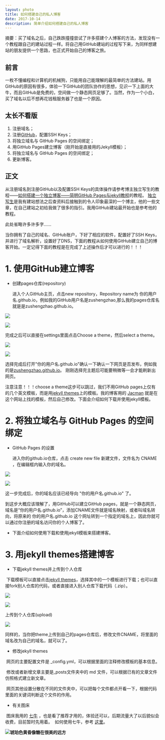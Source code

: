 ```yaml
---
layout: photo
title: 如何搭建自己的私人博客
date: 2017-10-14 
description: 简单介绍如何搭建自己的私人博客
---
```


摘要：买了域名之后，自己跌跌撞撞尝试了许多搭建个人博客的方法，发现没有一个教程跟自己的建站过程一样。将自己用GitHub建站的过程写下来，为同样想建站的朋友提供一个思路，也正式开始自己的博客之旅。

## 前言

   一枚不懂编程和计算机的机械狗，只能用自己能理解的最简单的方法建站。用GitHub的原因有很多，体验一下GitHub的团队协作的思想，见识一下上面的大牛，而且GitHub是免费的，空间做一个静态网页足够了。当然，作为一个小白，买了域名以后不想再花钱租服务器了也是一个原因。

## 太长不看版

1. 注册域名；
2. 注册[GitHub](http://www.github.com/)，配置SSH Keys；
3. 将独立域名与 GitHub Pages 的空间绑定；
5. 用GitHub Pages建立博客（刚开始是直接用的Jekyll模板）；
6. 将独立域名与 GitHub Pages 的空间绑定；
7. 更新博客。

## 正文

  从注册域名到注册GitHub以及配置SSH Keys的具体操作请参考博主独立写生的教程——[如何搭建一个独立博客——简明GitHub Pages与jekyll教程](http://www.cnfeat.com/blog/2014/05/10/how-to-build-a-blog/)的教程。
[独立写生](http://www.cnfeat.com/)是我有建站想法之后查资料后接触到的令人印象最深的一个博主，他的一些文章，在自己建站之初给我做了很多的指引。我用GitHub建站最开始也是参考他的教程。

此处省略许多许多字......

  当你拥有了自己的域名、GitHub账户，下好了相应的软件，配置好了SSH Keys，并进行了域名解析，设置好了DNS，下面的教程从如何使用GitHub建立自己的博客开始。一定记得下面的教程是在完成了上述操作后才可以进行的！！！

# 1. 使用GitHub建立博客

- 创建pages仓库(repository)

  进入个人GitHub主页，点击new repository，Repository name为 你的用户名.github.io，例如我的GitHub用户名是zushengzhao,那么我的pages仓库名就是是zushengzhao.github.io。


![](http://oxt33qs1f.bkt.clouddn.com/1.jpg)


![](http://oxt33qs1f.bkt.clouddn.com/2.jpg)


  完成之后可以直接在settings里面点击Choose a theme，然后select a theme。
  

![](http://oxt33qs1f.bkt.clouddn.com/3.jpg)


![](http://oxt33qs1f.bkt.clouddn.com/4.jpg)


  选择完成后打开"你的用户名.github.io"确认一下确认一下网页是否发布，例如我的是[zushengzhao.github.io](zushengzhao.github.io)。
刚刚选择完主题后可能要稍微等一会才能刷新出网页。

  注意注意！！！choose a theme这步可以跳过，我们不用GitHub pages上仅有的几个英文模板，而是用[jekyll themes](http://jekyllthemes.org/)上的模板。我的博客用的 [Jacman](http://jekyllthemes.org/themes/jacman/) 就是在这个网站上找的模板，然后自己修改。下面会介绍如何下载并使用jekyll模板。

# 2. 将独立域名与 GitHub Pages 的空间绑定

- GitHub Pages 的设置

  进入你的github.io仓库，点击 create new file 新建文件，文件名为 CNAME ，在编辑框内输入你的域名。
  

![](http://oxt33qs1f.bkt.clouddn.com/5.jpg)


![](http://oxt33qs1f.bkt.clouddn.com/6.jpg)


  这一步完成后，你的域名应该已经导向 "你的用户名.github.io" 了。

  到这步大概应该理解了，用GitHub可以建立GitHub pages，就是一个静态网页，域名是“你的用户名.github.io”，添加CNAME文件就是域名映射，或者叫域名转向，将原来的 你的用户名.github.io 这个网址转到一个指定的域名上，因此你就可以通过你注册的域名访问你的个人博客了。

- 下面介绍如何使用下载和使用jekyll模板来搭建博客。

# 3. 用jekyll themes搭建博客

- 下载jekyll themes并上传到个人仓库

  下载模板可以直接点击[jekyll themes](http://jekyllthemes.org/)，选择其中的一个模板进行下载；也可以直接fork别人仓库的代码，或者直接进入别人仓库下载代码（.zip）。
  
  
 ![](http://oxt33qs1f.bkt.clouddn.com/8.png)
 
 
 ![](http://oxt33qs1f.bkt.clouddn.com/9.jpg)
 
 
  上传到个人仓库(upload)
  
 
 ![](http://oxt33qs1f.bkt.clouddn.com/10.jpg)
 
 
  同样的，当你把theme上传到自己的pages仓库后，修改文件CNAME，将里面的域名改为自己的域名，就可以了。
 
- 修改jekyll themes

  网页的主要配置文件是 _config.yml，可以根据里面的注释修改模板的基本信息。
  
  修改或者新增文章主要是_posts文件夹中的 md 文件，可以根据已有的文章文件仿照格式建立新文章。
  
  网页其他设置分散在不同的文件夹中，可以把每个文件都点开看一下，根据代码里面的关键词判断这个文件的作用。
  
 - 有关图床
  
  图床我用的 [七牛](http://www.qiniu.com/) ，也是看了推荐才用的，体验还可以，后期流量大了以后貌似会收费，目前暂时先用着。
  如何使用七牛，参考 [这里](http://jingyan.baidu.com/article/fd8044fac2a7df5031137aad.html)。
<!-- more -->

**![琥珀色黄昏像糖在很美的远方](http://oxt33qs1f.bkt.clouddn.com/12.jpg)**




